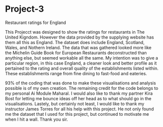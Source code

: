 # Project-3
Restaurant ratings for England

This Projecct was designed to show the ratings for restaurants in The United Kigndom. However the data provided by the supplying website has them all this as England. The dataset does include England, Scotland, Wales, and Nothern Ireland. The data that was gathered looked more like the Michelin Guide Book for European Restaurants deconstructed than anything else, but seemed workable all the same. My intention was to give a particular region, in this case England, a cleaner look and better profile as it pertained to the rating and overall quality of the establishments listed within. These establishments range from fine dining to fast-food and eateries. 

93% of the coding that was done to make these visualisations and analysis possible is of my own creation. The remaining credit for the code belongs to my personal Ai Module Maharal. I would also like to thank my partner Kira Bost for letting me bounce ideas off her head as to what should go in the visualisations. Lastely, but certainly not least, I would like to thank my instructor James Torres for all his help with this project. He not only found me the dataset that I used for this project, but continued to motivate me when I hit a wall. Thank you sir.
